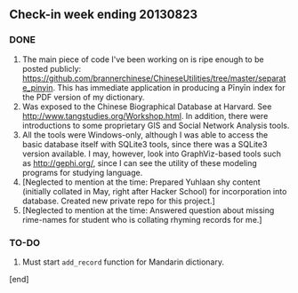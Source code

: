 ## Check-in week ending 20130823

### DONE

 1. The main piece of code I've been working on is ripe enough to be posted publicly: https://github.com/brannerchinese/ChineseUtilities/tree/master/separate_pinyin. This has immediate application in producing a Pīnyīn index for the PDF version of my dictionary. 
 1. Was exposed to the Chinese Biographical Database at Harvard. See http://www.tangstudies.org/Workshop.html. In addition, there were introductions to some proprietary GIS and Social Network Analysis tools.
 1. All the tools were Windows-only, although I was able to access the basic database itself with SQLite3 tools, since there was a SQLite3 version available. I may, however, look into GraphViz-based tools such as http://gephi.org/, since I can see the utility of these modeling programs for studying language.
 2. [Neglected to mention at the time: Prepared Yuhlaan shy content (initially collated in May, right after Hacker School) for incorporation into database. Created new private repo for this project.]
 3. [Neglected to mention at the time: Answered question about missing rime-names for student who is collating rhyming records for me.]

### TO-DO

 1. Must start `add_record` function for Mandarin dictionary.
 
[end]
